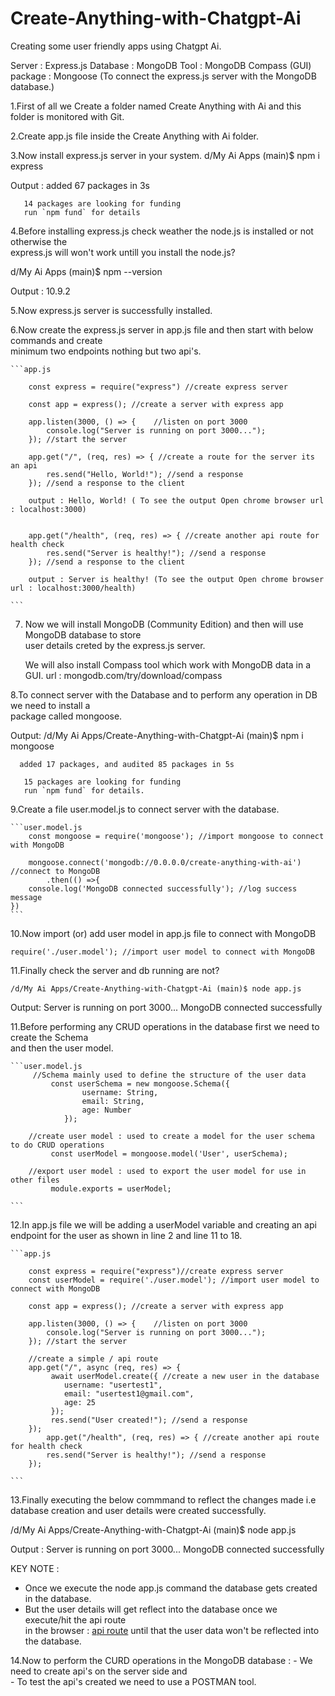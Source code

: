 # Create-Anything-with-Chatgpt-Ai

Creating some user friendly apps using Chatgpt Ai.

Server : Express.js
Database : MongoDB
Tool : MongoDB Compass (GUI)
package : Mongoose (To connect the express.js server with the MongoDB database.)

1.First of all we Create a folder named Create Anything with Ai and this folder is monitored with Git.

2.Create app.js file inside the Create Anything with Ai folder.

3.Now install express.js server in your system.
  d/My Ai Apps (main)$ npm i express

Output :
        added 67 packages in 3s

       14 packages are looking for funding
       run `npm fund` for details

4.Before installing express.js check weather the node.js is installed or not otherwise the  
  express.js will won't work untill you install the node.js?
  
  d/My Ai Apps (main)$ npm --version
  
  Output :
          10.9.2

5.Now express.js server is successfully installed.

6.Now create the express.js server in app.js file and then start with below commands and create  
  minimum two endpoints nothing but two api's.

    ```app.js

        const express = require("express") //create express server

        const app = express(); //create a server with express app

        app.listen(3000, () => {    //listen on port 3000
            console.log("Server is running on port 3000...");
        }); //start the server

        app.get("/", (req, res) => { //create a route for the server its an api
            res.send("Hello, World!"); //send a response
        }); //send a response to the client

        output : Hello, World! ( To see the output Open chrome browser url : localhost:3000)
                      

        app.get("/health", (req, res) => { //create another api route for health check
            res.send("Server is healthy!"); //send a response 
        }); //send a response to the client

        output : Server is healthy! (To see the output Open chrome browser url : localhost:3000/health)

    ```
7. Now we will install MongoDB (Community Edition) and then will use MongoDB database to store  
   user details creted by the express.js server.

   We will also install Compass tool which work with MongoDB data in a GUI.
   url : mongodb.com/try/download/compass

8.To connect server with the Database and to perform any operation in DB we need to install a  
  package called mongoose.

  Output:
  /d/My Ai Apps/Create-Anything-with-Chatgpt-Ai (main)$ npm i mongoose

      added 17 packages, and audited 85 packages in 5s

       15 packages are looking for funding
       run `npm fund` for details.

9.Create a file user.model.js to connect server with the database.

    ```user.model.js
        const mongoose = require('mongoose'); //import mongoose to connect with MongoDB

        mongoose.connect('mongodb://0.0.0.0/create-anything-with-ai') //connect to MongoDB
            .then(() =>{
        console.log('MongoDB connected successfully'); //log success message
    })
    ```
10.Now import (or) add user model in app.js file to connect with MongoDB

    require('./user.model'); //import user model to connect with MongoDB

11.Finally check the server and db running are not?

    /d/My Ai Apps/Create-Anything-with-Chatgpt-Ai (main)$ node app.js

  Output:
      Server is running on port 3000...
      MongoDB connected successfully

11.Before performing any CRUD operations in the database first we need to create the Schema  
   and then the user model.

    ```user.model.js
         //Schema mainly used to define the structure of the user data
             const userSchema = new mongoose.Schema({
                    username: String,
                    email: String,
                    age: Number
                });

        //create user model : used to create a model for the user schema to do CRUD operations
             const userModel = mongoose.model('User', userSchema);  

        //export user model : used to export the user model for use in other files  
             module.exports = userModel;

    ```
12.In app.js file we will be adding a userModel variable and creating an api endpoint for 
    the user as shown in line 2 and line 11 to 18.

    ```app.js

        const express = require("express")//create express server 
        const userModel = require('./user.model'); //import user model to connect with MongoDB

        const app = express(); //create a server with express app

        app.listen(3000, () => {    //listen on port 3000
            console.log("Server is running on port 3000...");
        }); //start the server

        //create a simple / api route
        app.get("/", async (req, res) => { 
             await userModel.create({ //create a new user in the database
                username: "usertest1",
                email: "usertest1@gmail.com",
                age: 25
             });
             res.send("User created!"); //send a response
        });
            app.get("/health", (req, res) => { //create another api route for health check
            res.send("Server is healthy!"); //send a response 
        });

    ```
13.Finally executing the below commmand to reflect the changes made i.e database creation and user details were created successfully.

/d/My Ai Apps/Create-Anything-with-Chatgpt-Ai (main)$ node app.js

Output :
        Server is running on port 3000...
        MongoDB connected successfully

KEY NOTE :

- Once we execute the node app.js command the database gets created in the database.
- But the user details will get reflect into the database once we execute/hit the api route  
  in the browser : [api route](./Screenshots/Pic3-%20api%20route%20(User%20Details).png) until that the user data won't be reflected into the database.

14.Now to perform the CURD operations in the MongoDB database :
     - We need to create api's on the server side and  
     - To test the api's created we need to use a POSTMAN tool.  
